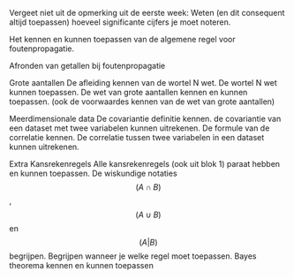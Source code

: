 


Vergeet niet uit de opmerking uit de eerste week: 
Weten (en dit consequent altijd toepassen) hoeveel significante cijfers je moet noteren.

Het kennen en kunnen toepassen van de algemene regel voor foutenpropagatie.

Afronden van getallen bij foutenpropagatie

Grote aantallen
De afleiding kennen van de wortel N wet.
De wortel N wet kunnen toepassen.
De wet van grote aantallen kennen en kunnen toepassen.
(ook de voorwaardes kennen van de wet van grote aantallen)


Meerdimensionale data
De covariantie definitie kennen.
de covariantie van een dataset met twee variabelen kunnen uitrekenen.
De formule van de correlatie kennen.
De correlatie tussen twee variabelen in een dataset kunnen uitrekenen.


Extra Kansrekenregels
Alle kansrekenregels (ook uit blok 1) paraat hebben en kunnen toepassen.
De wiskundige notaties $$(A \cap B)$$, $$(A \cup B)$$ en $$(A|B)$$ begrijpen.
Begrijpen wanneer je welke regel moet toepassen.
Bayes theorema kennen en kunnen toepassen




